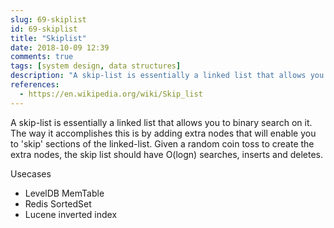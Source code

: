 ```yaml
---
slug: 69-skiplist
id: 69-skiplist
title: "Skiplist"
date: 2018-10-09 12:39
comments: true
tags: [system design, data structures]
description: "A skip-list is essentially a linked list that allows you to do a binary search on. The way it accomplishes this is by adding extra nodes that will enable you to ‘skip’ sections of the linked-list. There are LevelDB MemTable, Redis SortedSet and Lucene inverted index using this."
references:
  - https://en.wikipedia.org/wiki/Skip_list
---
```


A skip-list is essentially a linked list that allows you to binary search on it. The way it accomplishes this is by adding extra nodes that will enable you to 'skip' sections of the linked-list. Given a random coin toss to create the extra nodes, the skip list should have O(logn) searches, inserts and deletes.

Usecases

- LevelDB MemTable
- Redis SortedSet
- Lucene inverted index
